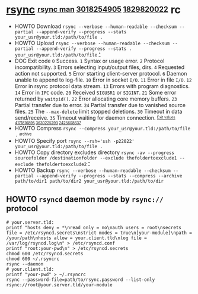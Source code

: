 # [rsync][] <sup><sub>[rsync man][] [3018254905][] [1829820022][]</sub></sup> rc

[rsync man]: https://download.samba.org/pub/rsync/rsync.1
[rsync]: https://github.com/rsyncproject/rsync
[1829820022]: https://en.wikipedia.org/wiki/Rsync
[3018254905]: https://rsync.samba.org

* HOWTO Download `rsync --verbose --human-readable --checksum --partial --append-verify --progress --stats your_usr@your.tld:/path/to/file .`
* HOWTO Upload   `rsync --verbose --human-readable --checksum --partial --append-verify --progress --stats . your_usr@your.tld:/path/to/file` <sup><sub>[*][3455155745]</sub></sup>
*   DOC Exit code `0` Success. `1` Syntax or usage error. `2` Protocol incompatibility. `3` Errors selecting input/output files, dirs. `4` Requested action not supported. `5` Error starting client-server protocol. `6` Daemon unable to append to log-file. `10` Error in socket `I/O`. `11` Error in file `I/O`. `12` Error in rsync protocol data stream. `13` Errors with program diagnostics. `14` Error in `IPC` code. `20` Received `SIGUSR1` or `SIGINT`. `21` Some error returned by `waitpid()`. `22` Error allocating core memory buffers. `23` Partial transfer due to error. `24` Partial transfer due to vanished source files. `25` The `--max-delete` limit stopped deletions. `30` Timeout in data send/receive. `35` Timeout waiting for daemon connection. <sup><sub>[Exit values][2041041010] [4171816895][] [3630225293][] [2425608637][]</sub></sup>
* HOWTO Compress     `rsync --compress your_usr@your.tld:/path/to/file .` <sup><sub>archive</sub></sup>
* HOWTO Specify port `rsync --rsh='ssh -p22022' your_usr@your.tld:/path/to/file .`
* HOWTO Copy directory excludes directory `rsync -av --progress sourcefolder /destinationfolder --exclude thefoldertoexclude1 --exclude thefoldertoexclude2` <sup><sub>[*][664979604]</sub></sup>
* HOWTO Backup `rsync --verbose --human-readable --checksum --partial --append-verify --progress --stats --compress --archive path/to/dir1 path/to/dir2 your_usr@your.tld:/path/to/dir`

[2041041010]: https://download.samba.org/pub/rsync/rsync.1#EXIT_VALUES
[2425608637]: https://superuser.com/questions/847850/behavior-of-rsync-with-file-thats-still-being-written#848123
[3455155745]: http://stackoverflow.com/questions/9090817/copying-files-using-rsync-from-remote-server-to-local-machine#9090859
[3630225293]: https://unix.stackexchange.com/questions/63410/rsync-skip-files-for-which-i-dont-have-permissions#491461
[4171816895]: https://bobcares.com/blog/rsync-error-24
[664979604]: https://stackoverflow.com/questions/4585929/how-to-use-cp-command-to-exclude-a-specific-directory#14789400

## HOWTO `rsyncd` daemon mode by `rsync://` protocol

    # your.server.tld:
    printf "hosts deny = *\nread only = no\nauth users = root\nsecrets file = /etc/rsyncd.secrets\nstrict modes = true\n[your-module]\npath = /your/path\nhosts allow = your.client.tld\nlog file = /var/log/rsyncd.log\n" > /etc/rsyncd.conf
    printf "root:your-pwd\n" > /etc/rsyncd.secrets
    chmod 600 /etc/rsyncd.secrets
    chmod 600 ~/.rsyncrc
    rsync --daemon
    # your.client.tld:
    printf "your-pwd" > ~/.rsyncrc
    rsync --password-file=path/to/rsync.password --list-only rsync://root@your.server.tld/your-module
